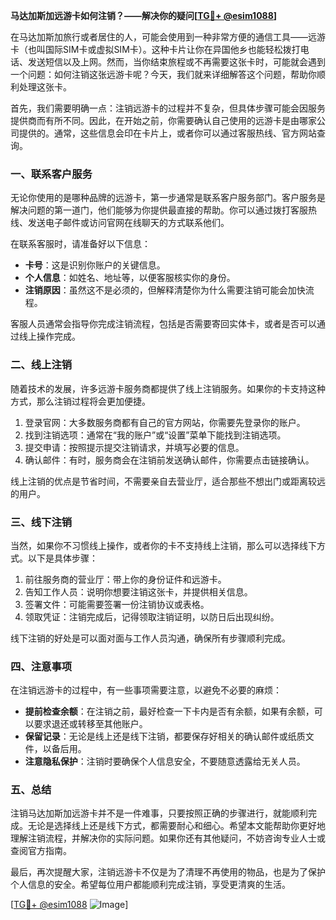 **马达加斯加远游卡如何注销？——解决你的疑问[[TG💪+ @esim1088](https://t.me/s/esim1088)]**

在马达加斯加旅行或者居住的人，可能会使用到一种非常方便的通信工具——远游卡（也叫国际SIM卡或虚拟SIM卡）。这种卡片让你在异国他乡也能轻松拨打电话、发送短信以及上网。然而，当你结束旅程或不再需要这张卡时，可能就会遇到一个问题：如何注销这张远游卡呢？今天，我们就来详细解答这个问题，帮助你顺利处理这张卡。

首先，我们需要明确一点：注销远游卡的过程并不复杂，但具体步骤可能会因服务提供商而有所不同。因此，在开始之前，你需要确认自己使用的远游卡是由哪家公司提供的。通常，这些信息会印在卡片上，或者你可以通过客服热线、官方网站查询。

### 一、联系客户服务

无论你使用的是哪种品牌的远游卡，第一步通常是联系客户服务部门。客户服务是解决问题的第一道门，他们能够为你提供最直接的帮助。你可以通过拨打客服热线、发送电子邮件或访问官网在线聊天的方式联系他们。

在联系客服时，请准备好以下信息：

- **卡号**：这是识别你账户的关键信息。
- **个人信息**：如姓名、地址等，以便客服核实你的身份。
- **注销原因**：虽然这不是必须的，但解释清楚你为什么需要注销可能会加快流程。

客服人员通常会指导你完成注销流程，包括是否需要寄回实体卡，或者是否可以通过线上操作完成。

### 二、线上注销

随着技术的发展，许多远游卡服务商都提供了线上注销服务。如果你的卡支持这种方式，那么注销过程将会更加便捷。

1. 登录官网：大多数服务商都有自己的官方网站，你需要先登录你的账户。
2. 找到注销选项：通常在“我的账户”或“设置”菜单下能找到注销选项。
3. 提交申请：按照提示提交注销请求，并填写必要的信息。
4. 确认邮件：有时，服务商会在注销前发送确认邮件，你需要点击链接确认。

线上注销的优点是节省时间，不需要亲自去营业厅，适合那些不想出门或距离较远的用户。

### 三、线下注销

当然，如果你不习惯线上操作，或者你的卡不支持线上注销，那么可以选择线下方式。以下是具体步骤：

1. 前往服务商的营业厅：带上你的身份证件和远游卡。
2. 告知工作人员：说明你想要注销这张卡，并提供相关信息。
3. 签署文件：可能需要签署一份注销协议或表格。
4. 领取凭证：注销完成后，记得领取注销证明，以防日后出现纠纷。

线下注销的好处是可以面对面与工作人员沟通，确保所有步骤顺利完成。

### 四、注意事项

在注销远游卡的过程中，有一些事项需要注意，以避免不必要的麻烦：

- **提前检查余额**：在注销之前，最好检查一下卡内是否有余额，如果有余额，可以要求退还或转移至其他账户。
- **保留记录**：无论是线上还是线下注销，都要保存好相关的确认邮件或纸质文件，以备后用。
- **注意隐私保护**：注销时要确保个人信息安全，不要随意透露给无关人员。

### 五、总结

注销马达加斯加远游卡并不是一件难事，只要按照正确的步骤进行，就能顺利完成。无论是选择线上还是线下方式，都需要耐心和细心。希望本文能帮助你更好地理解注销流程，并解决你的实际问题。如果你还有其他疑问，不妨咨询专业人士或查阅官方指南。

最后，再次提醒大家，注销远游卡不仅是为了清理不再使用的物品，也是为了保护个人信息的安全。希望每位用户都能顺利完成注销，享受更清爽的生活。

[[TG💪+ @esim1088](https://t.me/s/esim1088) ![Image](https://i.postimg.cc/4NQfJmqS/Snipaste-2025-05-13-00-14-12.png)]